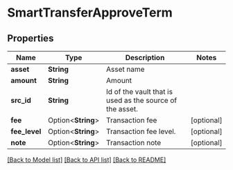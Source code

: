 # SmartTransferApproveTerm

## Properties

Name | Type | Description | Notes
------------ | ------------- | ------------- | -------------
**asset** | **String** | Asset name | 
**amount** | **String** | Amount | 
**src_id** | **String** | Id of the vault that is used as the source of the asset. | 
**fee** | Option<**String**> | Transaction fee | [optional]
**fee_level** | Option<**String**> | Transaction fee level. | [optional]
**note** | Option<**String**> | Transaction note | [optional]

[[Back to Model list]](../README.md#documentation-for-models) [[Back to API list]](../README.md#documentation-for-api-endpoints) [[Back to README]](../README.md)


